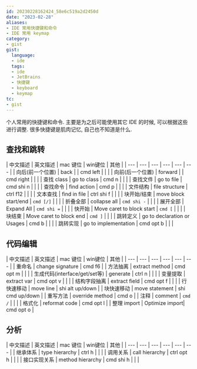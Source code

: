 ```yaml
---
id: 20230228162424_58e6c519a2d2450d
date: "2023-02-28"
aliases:
- IDE 常用快捷键和命令
- IDE 常用 keymap
category:
- gist
gist:
  language:
  - ide
  tags:
  - ide
  - JetBrains
  - 快捷键
  - keyboard
  - keymap
tc:
- gist
---
```


个人常用的快捷键和命令.
主要是为之后可能使用其它 IDE 的时候, 可以根据这些进行调整.
很多快捷键是肌肉记忆, 自己也不知道是什么.

## 查找和跳转

| 中文描述 | 英文描述 | mac 键位 | win键位 | 其他 | 
| --- | --- | --- | --- | --- | --- | 
| 向后(前一个位置) | back | | cmd left | | |
| 向前(后一个位置) | forward | | cmd right | | |
| 查找 class | go to class | cmd n | | |
| 查找文件 | go to file | cmd shi n | | |
| 查找命令 | find action | cmd p | | |
| 文件结构 | file structure | ctrl f12 | | |
| 文本查找 | find in file | ctrl shi f | | |
| 块开始/结束 | move block start/end | `cmd [/]` | | |
| 折叠全部 | collapse all | `cmd shi -` | | |
| 展开全部 | Expand All | `cmd shi =` | | |
| 快开始 | Move caret to block start | `cmd [` | | |
| 块结束 | Move caret to block end | `cmd ]` | | |
| 跳转定义 | go to declaration or Usages | cmd b | | |
| 跳转实现 | go to implementation | cmd opt b | | |


## 代码编辑

| 中文描述 | 英文描述 | mac 键位 | win键位 | 其他 | 
| --- | --- | --- | --- | --- | --- | 
| 重命名 | change signature | cmd f6 | 
| 方法抽离 | extract method | cmd opt m | | |
| 生成代码(interface/get/set等) | generate | ctrl n | | |
| 变量提取 | extract var | cmd opt v | | |
| 结构字段抽离 | extract field | cmd opt f | | |
| 行快速移动 | move line | shi alt up/down |
| 块快速移动 | move statement | shi cmd up/down |
| 重写方法 | override method | cmd o |
| 注释 | comment | `cmd /` | | |
| 格式化 | reformat code | cmd opt l |
| 整理 import | Optimize import| cmd opt o |

## 分析

| 中文描述 | 英文描述 | mac 键位 | win键位 | 其他 | 
| --- | --- | --- | --- | --- | --- | 
| 继承体系 | type hierarchy | ctrl h | | |
| 调用关系 | call hierarchy | ctrl opt h | | |
| 接口实现关系 | method hierarchy | cmd shi h | | |
